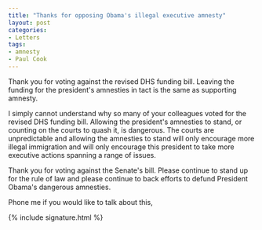 ```yaml
---
title: "Thanks for opposing Obama's illegal executive amnesty"
layout: post
categories:
- Letters
tags:
- amnesty
- Paul Cook
---
```


Thank you for voting against the revised DHS funding bill. Leaving the funding for the president's amnesties in tact is the same as supporting amnesty.

I simply cannot understand why so many of your colleagues voted for the revised DHS funding bill. Allowing the president's amnesties to stand, or counting on the courts to quash it, is dangerous. The courts are unpredictable and allowing the amnesties to stand will only encourage more illegal immigration and will only encourage this president to take more executive actions spanning a range of issues.

Thank you for voting against the Senate's bill. Please continue to stand up for the rule of law and please continue to back efforts to defund President Obama's dangerous amnesties.

Phone me if you would like to talk about this,

{% include signature.html %}
